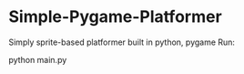 # Simple-Pygame-Platformer
Simply sprite-based platformer built in python, pygame
Run:

python main.py
